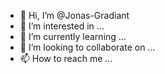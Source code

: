 - 👋 Hi, I’m @Jonas-Gradiant
- 👀 I’m interested in ...
- 🌱 I’m currently learning ...
- 💞️ I’m looking to collaborate on ...
- 📫 How to reach me ...

<!---
Jonas-Gradiant/Jonas-Gradiant is a ✨ special ✨ repository because its `README.md` (this file) appears on your GitHub profile.
You can click the Preview link to take a look at your changes.
--->

